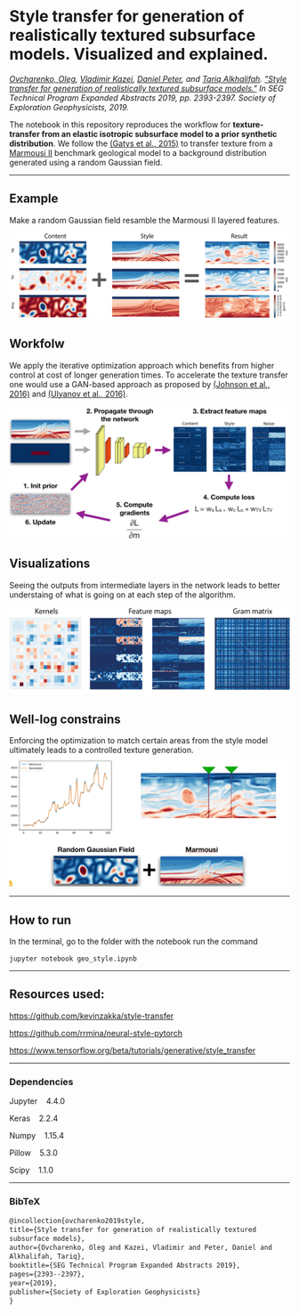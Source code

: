 # Style transfer for generation of realistically textured subsurface models. Visualized and explained. 

*[Ovcharenko, Oleg](https://ovcharenkoo.com/), [Vladimir Kazei](https://github.com/vkazei), [Daniel Peter](https://github.com/danielpeter), and [Tariq Alkhalifah](https://sites.google.com/a/kaust.edu.sa/tariq/home). ["Style transfer for generation of realistically textured subsurface models."](https://library.seg.org/doi/abs/10.1190/segam2019-3216349.1) In SEG Technical Program Expanded Abstracts 2019, pp. 2393-2397. Society of Exploration Geophysicists, 2019.*

The notebook in this repository reproduces the workflow for **texture-transfer from an elastic isotropic subsurface model to a prior synthetic distribution**. We follow the [(Gatys et al., 2015)](https://arxiv.org/abs/1508.06576) to transfer texture from a [Marmousi II](https://library.seg.org/doi/full/10.1190/1.2172306) benchmark geological model to a background distribution generated using a random Gaussian field.

<hr>

## Example

Make a random Gaussian field resamble the Marmousi II layered features.

![result](img/result.png)

## Workfolw
We apply the iterative optimization approach which benefits from higher control at cost of longer generation times. To accelerate the texture transfer one would use a GAN-based approach as proposed by [(Johnson et al., 2016)](https://link.springer.com/chapter/10.1007/978-3-319-46475-6_43) and [(Ulyanov et al., 2016)](http://proceedings.mlr.press/v48/ulyanov16.pdf).

![roadmap](img/roadmap.png)

## Visualizations
Seeing the outputs from intermediate layers in the network leads to better understaing of what is going on at each step of the algorithm.

![visualizations](img/visual.png)

## Well-log constrains 
Enforcing the optimization to match certain areas from the style model ultimately leads to a controlled texture generation.
![output](img/output.png)

<hr>

## How to run
In the terminal, go to the folder with the notebook run the command

    jupyter notebook geo_style.ipynb
<hr>

## Resources used:

https://github.com/kevinzakka/style-transfer

https://github.com/rrmina/neural-style-pytorch

https://www.tensorflow.org/beta/tutorials/generative/style_transfer

<hr>

### Dependencies
Jupyter&nbsp;&nbsp;&nbsp;&nbsp;4.4.0

Keras&nbsp;&nbsp;&nbsp;&nbsp;2.2.4

Numpy&nbsp;&nbsp;&nbsp;&nbsp;1.15.4

Pillow&nbsp;&nbsp;&nbsp;&nbsp;5.3.0

Scipy&nbsp;&nbsp;&nbsp;&nbsp;1.1.0

<hr>

### BibTeX
    @incollection{ovcharenko2019style,
    title={Style transfer for generation of realistically textured subsurface models},
    author={Ovcharenko, Oleg and Kazei, Vladimir and Peter, Daniel and Alkhalifah, Tariq},
    booktitle={SEG Technical Program Expanded Abstracts 2019},
    pages={2393--2397},
    year={2019},
    publisher={Society of Exploration Geophysicists}
    }